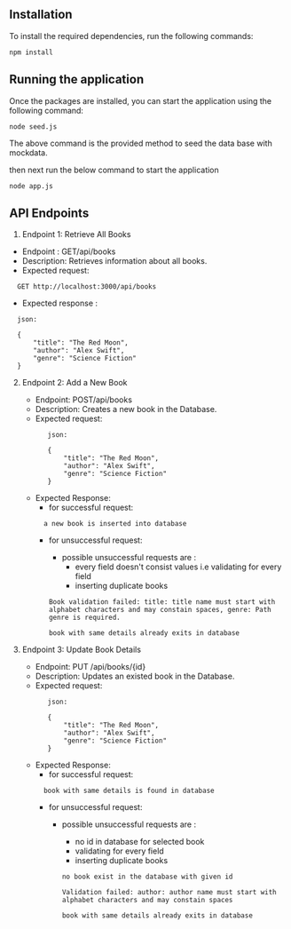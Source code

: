 ## Installation

To install the required dependencies, run the following commands:

``` 
npm install 
```

## Running the application
Once the packages are installed, you can start the application using the following command:

```
node seed.js

```

The above command is the provided method to seed the data base with mockdata.

then next run the below command to start the application

```
node app.js

```

## API Endpoints
1. Endpoint 1: Retrieve All Books
  - Endpoint : GET/api/books
  - Description: Retrieves information about all books.
  - Expected request:
  ```
    GET http://localhost:3000/api/books

  ```
  - Expected response :
  ```
    json:

    {
        "title": "The Red Moon",
        "author": "Alex Swift",
        "genre": "Science Fiction"
    }
  ```

2. Endpoint 2: Add a New Book
   - Endpoint: POST/api/books
   - Description: Creates a new book in the Database.
   - Expected request:
     ```
        json:

        {
            "title": "The Red Moon",
            "author": "Alex Swift",
            "genre": "Science Fiction"
        }
     ```
   - Expected Response:
      - for successful request:
      ```
        a new book is inserted into database
      ```
      - for unsuccessful request:
        - possible unsuccessful requests are : 
          - every field doesn't consist values i.e validating for every field 
          - inserting duplicate books
        
        ```
        Book validation failed: title: title name must start with alphabet characters and may constain spaces, genre: Path genre is required.
        ```

        ```
        book with same details already exits in database
        ```

3. Endpoint 3: Update Book Details
   - Endpoint: PUT /api/books/{id}
   - Description: Updates an existed book in the Database.
   - Expected request:
     ```
        json:

        {
            "title": "The Red Moon",
            "author": "Alex Swift",
            "genre": "Science Fiction"
        }
     ```
    - Expected Response:
      - for successful request:
      ```
        book with same details is found in database
      ```
      -  for unsuccessful request:
          - possible unsuccessful requests are : 
            - no id in database for selected book
            - validating for every field 
            - inserting duplicate books
            ```
            no book exist in the database with given id
            ```

            ```
            Validation failed: author: author name must start with alphabet characters and may constain spaces
            ```

            ```
            book with same details already exits in database
            ```


   


